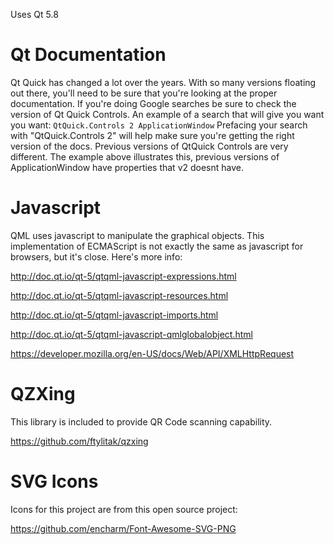 Uses Qt 5.8

# Qt Documentation

Qt Quick has changed a lot over the years. With so many versions floating out there, you'll need to be sure that you're looking at the proper documentation. If you're doing Google searches be sure to check the version of Qt Quick Controls. An example of a search that will give you want you want:
`QtQuick.Controls 2 ApplicationWindow`
Prefacing your search with "QtQuick.Controls 2" will help make sure you're getting the right version of the docs. Previous versions of QtQuick Controls are very different. The example above illustrates this, previous versions of ApplicationWindow have properties that v2 doesnt have.

# Javascript

QML uses javascript to manipulate the graphical objects. This implementation of ECMAScript is not exactly the same as javascript for browsers, but it's close. Here's more info:

http://doc.qt.io/qt-5/qtqml-javascript-expressions.html

http://doc.qt.io/qt-5/qtqml-javascript-resources.html

http://doc.qt.io/qt-5/qtqml-javascript-imports.html

http://doc.qt.io/qt-5/qtqml-javascript-qmlglobalobject.html

https://developer.mozilla.org/en-US/docs/Web/API/XMLHttpRequest

# QZXing

This library is included to provide QR Code scanning capability.

https://github.com/ftylitak/qzxing

# SVG Icons	

Icons for this project are from this open source project:

https://github.com/encharm/Font-Awesome-SVG-PNG